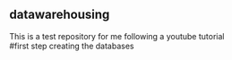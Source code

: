 ## datawarehousing
This is a test repository for me following a youtube tutorial \
#first step
creating the databases 
